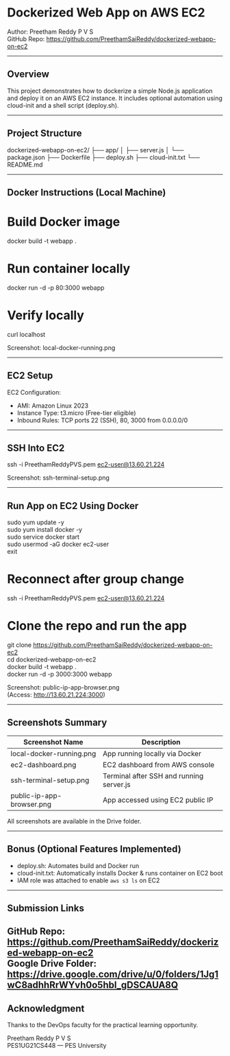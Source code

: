 # Dockerized Web App on AWS EC2

Author: Preetham Reddy P V S  
GitHub Repo: https://github.com/PreethamSaiReddy/dockerized-webapp-on-ec2

---

## Overview
This project demonstrates how to dockerize a simple Node.js application and deploy it on an AWS EC2 instance. It includes optional automation using cloud-init and a shell script (deploy.sh).

---

## Project Structure
dockerized-webapp-on-ec2/
├── app/
│   ├── server.js
│   └── package.json
├── Dockerfile
├── deploy.sh
├── cloud-init.txt
└── README.md

---

## Docker Instructions (Local Machine)

# Build Docker image
docker build -t webapp .

# Run container locally
docker run -d -p 80:3000 webapp

# Verify locally
curl localhost

Screenshot: local-docker-running.png

---

## EC2 Setup

EC2 Configuration:
- AMI: Amazon Linux 2023
- Instance Type: t3.micro (Free-tier eligible)
- Inbound Rules: TCP ports 22 (SSH), 80, 3000 from 0.0.0.0/0

---

## SSH Into EC2

ssh -i PreethamReddyPVS.pem ec2-user@13.60.21.224

Screenshot: ssh-terminal-setup.png

---

## Run App on EC2 Using Docker

sudo yum update -y  
sudo yum install docker -y  
sudo service docker start  
sudo usermod -aG docker ec2-user  
exit

# Reconnect after group change
ssh -i PreethamReddyPVS.pem ec2-user@13.60.21.224

# Clone the repo and run the app
git clone https://github.com/PreethamSaiReddy/dockerized-webapp-on-ec2  
cd dockerized-webapp-on-ec2  
docker build -t webapp .  
docker run -d -p 3000:3000 webapp

Screenshot: public-ip-app-browser.png  
(Access: http://13.60.21.224:3000)

---

## Screenshots Summary

Screenshot Name              | Description
----------------------------|---------------------------------------------
local-docker-running.png    | App running locally via Docker
ec2-dashboard.png           | EC2 dashboard from AWS console
ssh-terminal-setup.png      | Terminal after SSH and running server.js
public-ip-app-browser.png   | App accessed using EC2 public IP

All screenshots are available in the Drive folder.

---

## Bonus (Optional Features Implemented)

- deploy.sh: Automates build and Docker run  
- cloud-init.txt: Automatically installs Docker & runs container on EC2 boot  
- IAM role was attached to enable `aws s3 ls` on EC2

---

## Submission Links

GitHub Repo: https://github.com/PreethamSaiReddy/dockerized-webapp-on-ec2  
Google Drive Folder: https://drive.google.com/drive/u/0/folders/1Jg1wC8adhhRrWYvh0o5hbl_gDSCAUA8Q
---

## Acknowledgment

Thanks to the DevOps faculty for the practical learning opportunity.  

Preetham Reddy P V S  
PES1UG21CS448 — PES University
